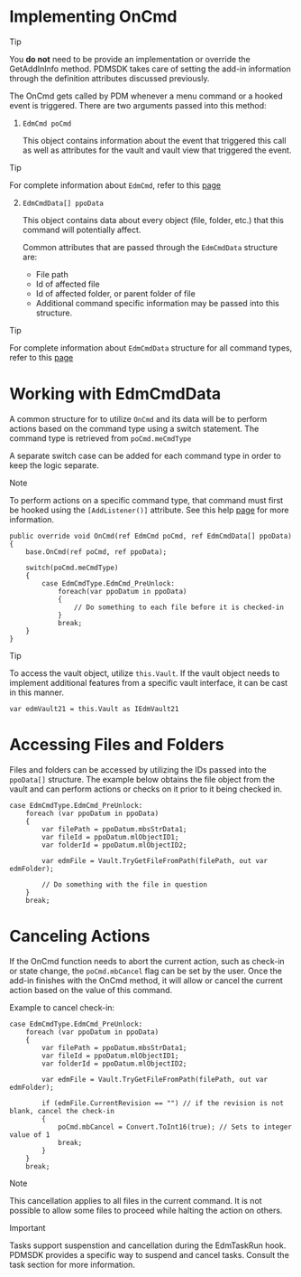 
# Implementing OnCmd

> [!TIP] 
> You **do not** need to be provide an implementation or override the GetAddInInfo method. PDMSDK takes care of setting the add-in information through the definition attributes discussed previously.

The OnCmd gets called by PDM whenever a menu command or a hooked event is triggered. There are two arguments passed into this method:


1. `EdmCmd poCmd`

   This object contains information about the event that triggered this call as well as attributes for the vault and vault view that triggered the event.

> [!TIP]
> For complete information about `EdmCmd`, refer to this [page](https://help.solidworks.com/2023/english/api/epdmapi/EPDM.Interop.epdm~EPDM.Interop.epdm.EdmCmd.html)

2. `EdmCmdData[] ppoData`

   This object contains data about every object (file, folder, etc.) that this command will potentially affect.

   Common attributes that are passed through the `EdmCmdData` structure are:

   - File path
   - Id of affected file
   - Id of affected folder, or parent folder of file
   - Additional command specific information may be passed into this structure.

> [!TIP]
> For complete information about `EdmCmdData` structure for all command types, refer to this [page](https://help.solidworks.com/2023/english/api/epdmapi/EPDM.Interop.epdm~EPDM.Interop.epdm.EdmCmdData.html)

# Working with EdmCmdData

A common structure for to utilize `OnCmd` and its data will be to perform actions based on the command type using a switch statement. The command type is retrieved from `poCmd.meCmdType`

A separate switch case can be added for each command type in order to keep the logic separate.

> [!NOTE]
> To perform actions on a specific command type, that command must first be hooked using the `[AddListener()]` attribute. See this help [page](./addinbase_structure.md) for more information.

```
public override void OnCmd(ref EdmCmd poCmd, ref EdmCmdData[] ppoData)
{
    base.OnCmd(ref poCmd, ref ppoData);

    switch(poCmd.meCmdType)
    {
        case EdmCmdType.EdmCmd_PreUnlock:
            foreach(var ppoDatum in ppoData)
            {
                // Do something to each file before it is checked-in
            }
            break;
    }
}
```

> [!TIP]
> To access the vault object, utilize `this.Vault`. If the vault object needs to implement additional features from a specific vault interface, it can be cast in this manner.
>
> `var edmVault21 = this.Vault as IEdmVault21`

# Accessing Files and Folders

Files and folders can be accessed by utilizing the IDs passed into the `ppoData[]` structure. The example below obtains the file object from the vault and can perform actions or checks on it prior to it being checked in.

```
case EdmCmdType.EdmCmd_PreUnlock:
    foreach (var ppoDatum in ppoData)
    {
        var filePath = ppoDatum.mbsStrData1;
        var fileId = ppoDatum.mlObjectID1;
        var folderId = ppoDatum.mlObjectID2;

        var edmFile = Vault.TryGetFileFromPath(filePath, out var edmFolder);

        // Do something with the file in question
    }
    break;
```

# Canceling Actions

If the OnCmd function needs to abort the current action, such as check-in or state change, the `poCmd.mbCancel` flag can be set by the user. Once the add-in finishes with the OnCmd method, it will allow or cancel the current action based on the value of this command.

Example to cancel check-in:

```
case EdmCmdType.EdmCmd_PreUnlock:
    foreach (var ppoDatum in ppoData)
    {
        var filePath = ppoDatum.mbsStrData1;
        var fileId = ppoDatum.mlObjectID1;
        var folderId = ppoDatum.mlObjectID2;

        var edmFile = Vault.TryGetFileFromPath(filePath, out var edmFolder);

        if (edmFile.CurrentRevision == "") // if the revision is not blank, cancel the check-in
        {
            poCmd.mbCancel = Convert.ToInt16(true); // Sets to integer value of 1
            break;
        }
    }
    break;
```

> [!NOTE]
> This cancellation applies to all files in the current command. It is not possible to allow some files to proceed while halting the action on others. 

> [!IMPORTANT]
> Tasks support suspenstion and cancellation during the EdmTaskRun hook. PDMSDK provides a specific way to suspend and cancel tasks. Consult the task section for more information.



